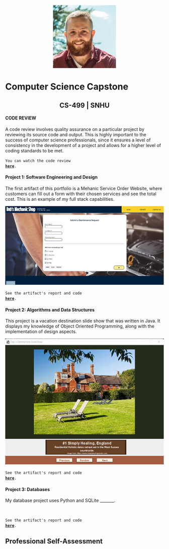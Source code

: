 <center>
  <img src="profile.jpg" height=200 width=200>
</center>
  
# Computer Science Capstone
  
## <center>CS-499 | SNHU</center>

#### CODE REVIEW

A code review involves quality assurance on a particular project by reviewing its source code and output. This is highly important to the success of computer science professionals, since it ensures a level of consistency in the development of a project and allows for a higher level of coding standards to be met. 

<code>You can watch the code review <b><a href="https://www.brandonlombard.com/CS-499/code-review.html">here</a></b>.</code>

#### Project 1: Software Engineering and Design

The first artifact of this portfolio is a Mehanic Service Order Website, where customers can fill out a form with their chosen services and see the total cost. This is an example of my full stack capabilities.

<center>
  <img src="mechanic_shop_final.png" height=250>
</center>
  
<code>See the artifact's report and code <b><a href="https://github.com/BrandonLombard/BrandonLombard.github.io/tree/Mechanic-Website">here</a></b>.</code>

#### Project 2: Algorithms and Data Structures

This project is a vacation destination slide show that was written in Java. It displays my knowledge of Object Oriented Programming, along with the implementation of design aspects.

<center>
  <img src="slideshow-final.png" height=400>
</center>
  
<code>See the artifact's report and code <b><a href="https://github.com/BrandonLombard/BrandonLombard.github.io/tree/Java-Slide-Show">here</a></b>.</code>

#### Project 3: Databases

My database project uses Python and SQLite _______.

<center>
  <img src="" height=200>
</center>

  <code>See the artifact's report and code <b><a href="">here</a></b>.</code>

## Professional Self-Assessment


